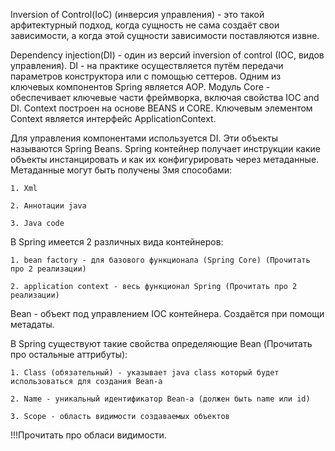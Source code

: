 Inversion of Control(IoC) (инверсия управления) - это такой арфитектурный подход, когда сущность не сама создаёт свои зависимости, а когда этой сущности зависимости поставляются извне.

Dependency injection(DI) - один из версий inversion of control (IOC, видов управления). DI - на практике осуществляется путём передачи параметров конструктора или с помощью сеттеров. Одним из ключевых компонентов Spring является AOP. Модуль Core - обеспечивает ключевые части фреймворка, включая свойства IOC and DI. Context построен на основе BEANS и CORE. Ключевым элементом Context является интерфейс ApplicationContext. 

Для управления компонентами используется DI. Эти объекты называются Spring Beans. Spring контейнер получает инструкции какие объекты инстанцировать и как их конфигурировать через метаданные. Метаданные могут быть получены 3мя способами:

    1. Xml
    
    2. Аннотации java
    
    3. Java code
    
В Spring имеется 2 различных вида контейнеров:

    1. bean factory - для базового функционала (Spring Core) (Прочитать про 2 реализации)
    
    2. application context - весь функционал Spring (Прочитать про 2 реализации)
    
Bean - объект под управлением IOС контейнера. Создаётся при помощи метадаты. 

В Spring существуют такие свойства определяющие Bean (Прочитать про остальные аттрибуты):

    1. Class (обязательный) - указывает java class который будет использоваться для создания Bean-a
    
    2. Name - уникальный идентификатор Bean-a (должен быть name или id)
    
    3. Scope - область видимости создаваемых объектов
    
!!!Прочитать про обласи видимости.
